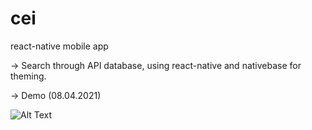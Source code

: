# cei
react-native mobile app

-> Search through API database, using react-native and nativebase for theming.

-> Demo (08.04.2021) 

![Alt Text](https://imgur.com/p2jMGeW)
